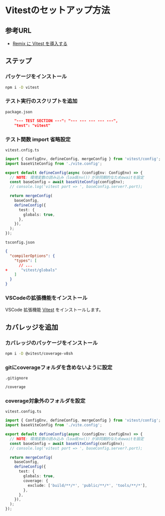 # Vitestのセットアップ方法

## 参考URL

- [Remix に Vitest を導入する](https://zenn.dev/masayuki_0319/articles/0246f98bafc89c)

## ステップ

### パッケージをインストール

```sh
npm i -D vitest
```

### テスト実行のスクリプトを追加

`package.json`

```json
    "--- TEST SECTION ---": "--- --- --- --- ---",
    "test": "vitest"
```

### テスト関数 import 省略設定

`vitest.cnfig.ts`

```ts
import { ConfigEnv, defineConfig, mergeConfig } from 'vitest/config';
import baseViteConfig from './vite.config';

export default defineConfig(async (configEnv: ConfigEnv) => {
  // NOTE: 環境変数の読み込み（loadEnv()）が非同期的なためawaitを設定
  const baseConfig = await baseViteConfig(configEnv);
  // console.log('vitest port => ', baseConfig.server?.port);

  return mergeConfig(
    baseConfig,
    defineConfig({
      test: {
        globals: true,
      },
    }),
  );
});
```

`tsconfig.json`

```json
{
  "compilerOptions": {
    "types": [
      // ...
+      "vitest/globals"
    ]
  }
}
```

### VSCodeの拡張機能をインストール

VSCode 拡張機能 [Vitest](https://marketplace.visualstudio.com/items?itemName=vitest.explorer) をインストールします。

## カバレッジを追加

### カバレッジのパッケージをインストール

```sh
npm i -D @vitest/coverage-v8sh
```

### gitにcoverageフォルダを含めないように設定

`.gitignore`

```sh
/coverage
```

### coverage対象外のフォルダを設定

`vitest.config.ts`

```ts
import { ConfigEnv, defineConfig, mergeConfig } from 'vitest/config';
import baseViteConfig from './vite.config';

export default defineConfig(async (configEnv: ConfigEnv) => {
  // NOTE: 環境変数の読み込み（loadEnv()）が非同期的なためawaitを設定
  const baseConfig = await baseViteConfig(configEnv);
  // console.log('vitest port => ', baseConfig.server?.port);

  return mergeConfig(
    baseConfig,
    defineConfig({
      test: {
        globals: true,
        coverage: {
          exclude: ['build/**/*', 'public/**/*', 'tools/**/*'],
        },
      },
    }),
  );
});
```
